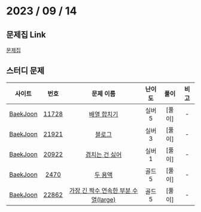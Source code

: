 # 2023 / 09 / 14

## 문제집 Link

[문제집](https://github.com/tony9402/baekjoon/tree/main/two_pointer)

## 스터디 문제

|                사이트                |                      번호                      |                      문제 이름                       | 난이도 |  풀이  | 비고 |
| :----------------------------------: | :--------------------------------------------: | :--------------------------------------------------: | :----: | :----: | :--: |
| [BaekJoon](https://www.acmicpc.net/) | [11728](https://www.acmicpc.net/problem/11728) | [배열 합치기](https://www.acmicpc.net/problem/11728) | 실버5  | [풀이] |  -   |
| [BaekJoon](https://www.acmicpc.net/) |  [21921](https://www.acmicpc.net/problem/21921)  |     [블로그](https://www.acmicpc.net/problem/21921)     | 실버3  | [풀이] |  -   |
| [BaekJoon](https://www.acmicpc.net/) | [20922](https://www.acmicpc.net/problem/20922) | [겹치는 건 싫어](https://www.acmicpc.net/problem/20922) | 실버1  | [풀이] |  -   |
| [BaekJoon](https://www.acmicpc.net/) |  [2470](https://www.acmicpc.net/problem/2470)  |     [두 용액](https://www.acmicpc.net/problem/2470)      | 골드5  | [풀이] |  -   |
| [BaekJoon](https://www.acmicpc.net/) |  [22862](https://www.acmicpc.net/problem/22862)  |    [가장 긴 짝수 연속한 부분 수열(large)](https://www.acmicpc.net/problem/22862)    | 골드5  | [풀이] |  -   |
